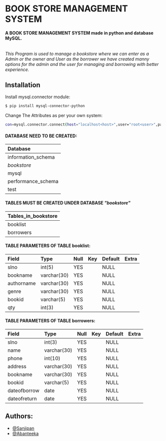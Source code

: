 
# BOOK STORE MANAGEMENT SYSTEM

**A BOOK STORE MANAGEMENT SYSTEM made in python and database MySQL.**
######
*This Program is used to manage a bookstore where we can enter as a Admin or the owner and User as the borrower we have created manny options for the admin and the user for managing and borrowing with better experience.*
## Installation

Install mysql.connector module:

```bash
$ pip install mysql-connector-python
```
Change The Attributes as per your own system:
```bash
con=mysql.connector.connect(host="localhost<host>",user="root<user>",passwd="<password>",database="bookstore<database>")
```


#### **DATABASE NEED TO BE CREATED:**

| **Database**           |
| :------------------------- |
| information_schema |
| *bookstore*          |-------->Database
| mysql              |
| performance_schema |
| test               |

#### TABLES MUST BE CREATED UNDER DATABASE ***"bookstore"***

| **Tables_in_bookstore** |
| :------------------------- |
| booklist            |
| borrowers           |

#### TABLE PARAMETERS OF TABLE booklist:


| **Field**      |**Type**        |**Null** |**Key** |**Default** | **Extra** |
| :--------- | :---------  | :--- |:--- |:------ |:------------
| slno       | int(5)      | YES  |     | NULL    |       |
| bookname   | varchar(30) | YES  |     | NULL    |       |
| authorname | varchar(30) | YES  |     | NULL    |       |
| genre      | varchar(30) | YES  |     | NULL    |       |
| bookid     | varchar(5)  | YES  |     | NULL    |       |
| qty        | int(3)      | YES  |     | NULL    |       |

#### TABLE PARAMETERS OF TABLE borrowers:


| **Field**      |**Type**        |**Null** |**Key** |**Default** | **Extra** |
| :----------- | :---------  | :--- |:--- |:------- |:------------
| slno         | int(3)      | YES  |     | NULL    |       |
| name         | varchar(30) | YES  |     | NULL    |       |
| phone        | int(10)     | YES  |     | NULL    |       |
| address      | varchar(30) | YES  |     | NULL    |       |
| bookname     | varchar(30) | YES  |     | NULL    |       |
| bookid       | varchar(5)  | YES  |     | NULL    |       |
| dateofborrow | date        | YES  |     | NULL    |       |
| dateofreturn | date        | YES  |     | NULL    |       |




## Authors:

- [@Sanjipan](https://github.com/Sanjipan)
- [@Abanteeka](https://github.com/)

